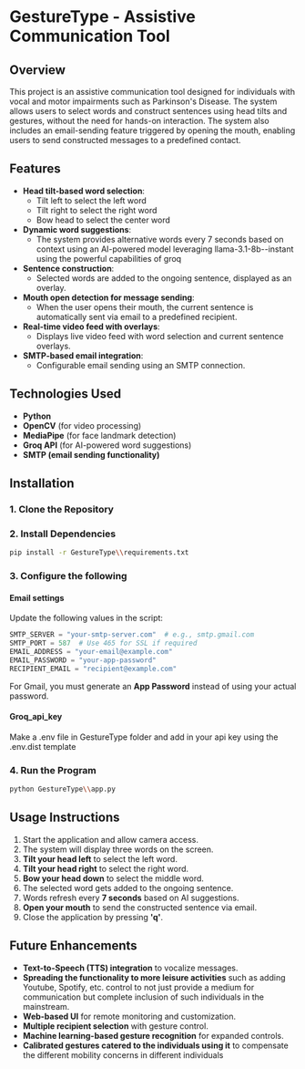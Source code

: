 # GestureType - Assistive Communication Tool

## Overview

This project is an assistive communication tool designed for individuals with vocal and motor impairments such as Parkinson's Disease. The system allows users to select words and construct sentences using head tilts and gestures, without the need for hands-on interaction. The system also includes an email-sending feature triggered by opening the mouth, enabling users to send constructed messages to a predefined contact.

## Features

- **Head tilt-based word selection**:
  - Tilt left to select the left word
  - Tilt right to select the right word
  - Bow head to select the center word
- **Dynamic word suggestions**:
  - The system provides alternative words every 7 seconds based on context using an AI-powered model leveraging llama-3.1-8b--instant using the powerful capabilities of groq
- **Sentence construction**:
  - Selected words are added to the ongoing sentence, displayed as an overlay.
- **Mouth open detection for message sending**:
  - When the user opens their mouth, the current sentence is automatically sent via email to a predefined recipient.
- **Real-time video feed with overlays**:
  - Displays live video feed with word selection and current sentence overlays.
- **SMTP-based email integration**:
  - Configurable email sending using an SMTP connection.

## Technologies Used

- **Python**
- **OpenCV** (for video processing)
- **MediaPipe** (for face landmark detection)
- **Groq API** (for AI-powered word suggestions)
- **SMTP (email sending functionality)**

## Installation

### 1. Clone the Repository

### 2. Install Dependencies

```bash
pip install -r GestureType\\requirements.txt
```

### 3. Configure the following

#### Email settings

Update the following values in the script:

```python
SMTP_SERVER = "your-smtp-server.com"  # e.g., smtp.gmail.com
SMTP_PORT = 587  # Use 465 for SSL if required
EMAIL_ADDRESS = "your-email@example.com"
EMAIL_PASSWORD = "your-app-password"
RECIPIENT_EMAIL = "recipient@example.com"
```

For Gmail, you must generate an **App Password** instead of using your actual password.

#### Groq_api_key

Make a .env file in GestureType folder and add in your api key using the .env.dist template

### 4. Run the Program

```bash
python GestureType\\app.py
```

## Usage Instructions

1. Start the application and allow camera access.
2. The system will display three words on the screen.
3. **Tilt your head left** to select the left word.
4. **Tilt your head right** to select the right word.
5. **Bow your head down** to select the middle word.
6. The selected word gets added to the ongoing sentence.
7. Words refresh every **7 seconds** based on AI suggestions.
8. **Open your mouth** to send the constructed sentence via email.
9. Close the application by pressing **'q'**.

## Future Enhancements

- **Text-to-Speech (TTS) integration** to vocalize messages.
- **Spreading the functionality to more leisure activities** such as adding Youtube, Spotify, etc. control to not just provide a medium for communication but complete inclusion of such individuals in the mainstream.
- **Web-based UI** for remote monitoring and customization.
- **Multiple recipient selection** with gesture control.
- **Machine learning-based gesture recognition** for expanded controls.
- **Calibrated gestures catered to the individuals using it** to compensate the different mobility concerns in different individuals

